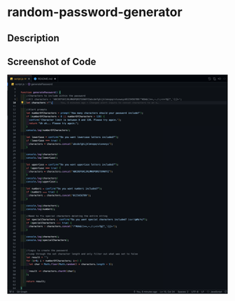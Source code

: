 # random-password-generator

## Description

## Screenshot of Code
![Screenshot of Code](<./assets/Screen Shot 2023-11-22 at 10.02.55 AM.png>)